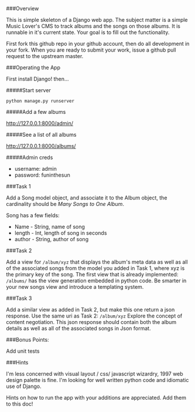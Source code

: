 ###Overview

This is simple skeleton of a Django web app.  The subject matter is a simple Music Lover's CMS to track albums and
the songs on those albums.  It is runnable in it's current state. Your goal is to fill out the functionality.
  
First fork this github repo in your github account, then do all development in your fork.  When you are ready to submit
your work, issue a github pull request to the upstream master.

###Operating the App

First install Django!  then...

#####Start server

`python manage.py runserver`

#####Add a few albums

http://127.0.0.1:8000/admin/

#####See a list of all albums

http://127.0.0.1:8000/albums/

#####Admin creds

* username: admin
* password: funinthesun

###Task 1

Add a Song model object, and associate it to the Album object, the cardinality should be *Many Songs to One Album*.

Song has a few fields:

* Name - String, name of song
* length - Int, length of song in seconds
* author - String, author of song

###Task 2

Add a view for `/album/xyz` that displays the album's meta data as well as all of the associated songs from the model
you added in Task 1, where xyz is the primary key of the song. The first view that is already implemented: `/albums/`
has the view generation embedded in python code.  Be smarter in your new songs view and introduce a templating system.

###Task 3

Add a similar view as added in Task 2, but make this one return a json response. Use the same uri as Task 2: `/album/xyz`
Explore the concept of content negotiation.   This json response should contain both the album details as well as all
of the associated songs in Json format.

###Bonus Points:

Add unit tests

###Hints

I'm less concerned with visual layout / css/ javascript wizardry, 1997 web design palette is fine.  I'm looking for well
written python code and idiomatic use of Django.

Hints on how to run the app with your additions are appreciated.  Add them to this doc!